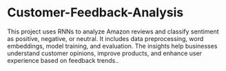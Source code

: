 # Customer-Feedback-Analysis
This project uses RNNs to analyze Amazon reviews and classify sentiment as positive, negative, or neutral. It includes data preprocessing, word embeddings, model training, and evaluation. The insights help businesses understand customer opinions, improve products, and enhance user experience based on feedback trends..
